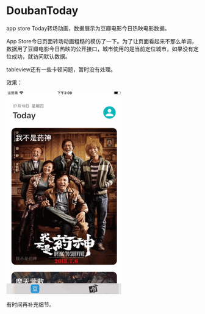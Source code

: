 # DoubanToday
app store Today转场动画，数据展示为豆瓣电影今日热映电影数据。

App Store今日页面转场动画粗糙的模仿了一下。为了让页面看起来不那么单调，数据用了豆瓣电影今日热映的公开接口，城市使用的是当前定位城市，如果没有定位成功，就访问默认数据。

tableview还有一些卡顿问题，暂时没有处理。



效果：

![img](https://github.com/Dtheme/DoubanToday-master/blob/master/gif/animation.gif)



有时间再补充细节。





